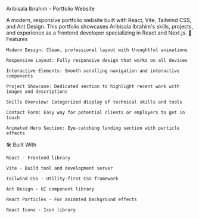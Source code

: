 Aribisala Ibrahim - Portfolio Website

A modern, responsive portfolio website built with React, Vite, Tailwind CSS, and Ant Design. This portfolio showcases Aribisala Ibrahim's skills, projects, and experience as a frontend developer specializing in React and Next.js.
🚀 Features

    Modern Design: Clean, professional layout with thoughtful animations

    Responsive Layout: Fully responsive design that works on all devices

    Interactive Elements: Smooth scrolling navigation and interactive components

    Project Showcase: Dedicated section to highlight recent work with images and descriptions

    Skills Overview: Categorized display of technical skills and tools

    Contact Form: Easy way for potential clients or employers to get in touch

    Animated Hero Section: Eye-catching landing section with particle effects

🛠️ Built With

    React - Frontend library

    Vite - Build tool and development server

    Tailwind CSS - Utility-first CSS framework

    Ant Design - UI component library

    React Particles - For animated background effects

    React Icons - Icon library